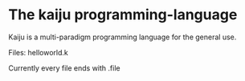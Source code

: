 # The kaiju programming-language

Kaiju is a multi-paradigm programming language for the general use.

Files: helloworld.k


Currently every file ends with .file 
